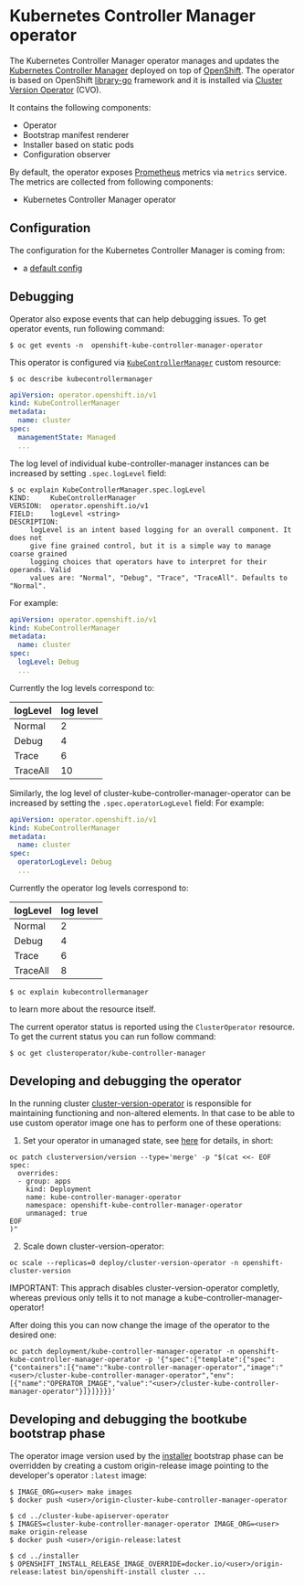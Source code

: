 # Kubernetes Controller Manager operator

The Kubernetes Controller Manager operator manages and updates the [Kubernetes Controller Manager](https://github.com/kubernetes/kubernetes) deployed on top of
[OpenShift](https://openshift.io). The operator is based on OpenShift [library-go](https://github.com/openshift/library-go) framework and it
is installed via [Cluster Version Operator](https://github.com/openshift/cluster-version-operator) (CVO).

It contains the following components:

* Operator
* Bootstrap manifest renderer
* Installer based on static pods
* Configuration observer

By default, the operator exposes [Prometheus](https://prometheus.io) metrics via `metrics` service.
The metrics are collected from following components:

* Kubernetes Controller Manager operator


## Configuration

The configuration for the Kubernetes Controller Manager is coming from:

* a [default config](https://github.com/openshift/cluster-kube-controller-manager-operator/blob/master/bindata/assets/config/defaultconfig.yaml)


## Debugging

Operator also expose events that can help debugging issues. To get operator events, run following command:

```
$ oc get events -n  openshift-kube-controller-manager-operator
```

This operator is configured via [`KubeControllerManager`](https://github.com/openshift/api/blob/master/operator/v1/types_kubecontrollermanager.go) custom resource:

```
$ oc describe kubecontrollermanager
```
```yaml
apiVersion: operator.openshift.io/v1
kind: KubeControllerManager
metadata:
  name: cluster
spec:
  managementState: Managed
  ...
```
The log level of individual kube-controller-manager instances can be increased by setting `.spec.logLevel` field:
```
$ oc explain KubeControllerManager.spec.logLevel
KIND:     KubeControllerManager
VERSION:  operator.openshift.io/v1
FIELD:    logLevel <string>
DESCRIPTION:
     logLevel is an intent based logging for an overall component. It does not
     give fine grained control, but it is a simple way to manage coarse grained
     logging choices that operators have to interpret for their operands. Valid
     values are: "Normal", "Debug", "Trace", "TraceAll". Defaults to "Normal".
```
For example:
```yaml
apiVersion: operator.openshift.io/v1
kind: KubeControllerManager
metadata:
  name: cluster
spec:
  logLevel: Debug
  ...
```

Currently the log levels correspond to:

| logLevel | log level |
| -------- | --------- |
| Normal   | 2         |
| Debug    | 4         |
| Trace    | 6         |
| TraceAll | 10        |


Similarly, the log level of cluster-kube-controller-manager-operator can be increased by setting the `.spec.operatorLogLevel` field:
For example:
```yaml
apiVersion: operator.openshift.io/v1
kind: KubeControllerManager
metadata:
  name: cluster
spec:
  operatorLogLevel: Debug
  ...
```

Currently the operator log levels correspond to:

| logLevel | log level |
| -------- | --------- |
| Normal   | 2         |
| Debug    | 4         |
| Trace    | 6         |
| TraceAll | 8         |


```
$ oc explain kubecontrollermanager
```
to learn more about the resource itself.

The current operator status is reported using the `ClusterOperator` resource. To get the current status you can run follow command:

```
$ oc get clusteroperator/kube-controller-manager
```


## Developing and debugging the operator

In the running cluster [cluster-version-operator](https://github.com/openshift/cluster-version-operator/) is responsible
for maintaining functioning and non-altered elements.  In that case to be able to use custom operator image one has to
perform one of these operations:

1. Set your operator in umanaged state, see [here](https://github.com/openshift/enhancements/blob/master/dev-guide/cluster-version-operator/dev/clusterversion.md) for details, in short:

```
oc patch clusterversion/version --type='merge' -p "$(cat <<- EOF
spec:
  overrides:
  - group: apps
    kind: Deployment
    name: kube-controller-manager-operator
    namespace: openshift-kube-controller-manager-operator
    unmanaged: true
EOF
)"
```

2. Scale down cluster-version-operator:

```
oc scale --replicas=0 deploy/cluster-version-operator -n openshift-cluster-version
```

IMPORTANT: This apprach disables cluster-version-operator completly, whereas previous only tells it to not manage a kube-controller-manager-operator!

After doing this you can now change the image of the operator to the desired one:

```
oc patch deployment/kube-controller-manager-operator -n openshift-kube-controller-manager-operator -p '{"spec":{"template":{"spec":{"containers":[{"name":"kube-controller-manager-operator","image":"<user>/cluster-kube-controller-manager-operator","env":[{"name":"OPERATOR_IMAGE","value":"<user>/cluster-kube-controller-manager-operator"}]}]}}}}'
```


## Developing and debugging the bootkube bootstrap phase

The operator image version used by the [installer](https://github.com/openshift/installer/blob/master/pkg/asset/ignition/bootstrap/) bootstrap phase can be overridden by creating a custom origin-release image pointing to the developer's operator `:latest` image:

```
$ IMAGE_ORG=<user> make images
$ docker push <user>/origin-cluster-kube-controller-manager-operator

$ cd ../cluster-kube-apiserver-operator
$ IMAGES=cluster-kube-controller-manager-operator IMAGE_ORG=<user> make origin-release
$ docker push <user>/origin-release:latest

$ cd ../installer
$ OPENSHIFT_INSTALL_RELEASE_IMAGE_OVERRIDE=docker.io/<user>/origin-release:latest bin/openshift-install cluster ...
```
